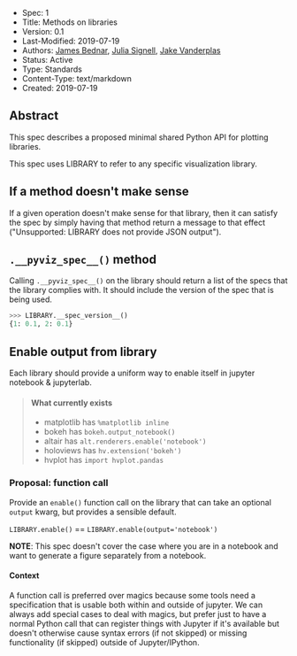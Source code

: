 - Spec: 1
- Title: Methods on libraries
- Version: 0.1
- Last-Modified: 2019-07-19
- Authors: [James Bednar](),
           [Julia Signell](jsignell@gmail.com),
           [Jake Vanderplas]()
- Status: Active
- Type: Standards
- Content-Type: text/markdown
- Created: 2019-07-19

## Abstract
This spec describes a proposed minimal shared Python API for plotting libraries.

This spec uses LIBRARY to refer to any specific visualization library.

## If a method doesn't make sense
If a given operation doesn't make sense for that library, then it can satisfy the spec by simply having that method return a message to that effect ("Unsupported: LIBRARY does not provide JSON output").

## `.__pyviz_spec__()` method
Calling `.__pyviz_spec__()` on the library should return a list of the specs that the library complies with. It should include the version of the spec that is being used.

```python
>>> LIBRARY.__spec_version__()
{1: 0.1, 2: 0.1}
```

## Enable output from library
Each library should provide a uniform way to enable itself in jupyter notebook & jupyterlab.

> #### What currently exists
> - matplotlib has `%matplotlib inline`
> - bokeh has `bokeh.output_notebook()`
> - altair has `alt.renderers.enable('notebook')`
> - holoviews has `hv.extension('bokeh')`
> - hvplot has `import hvplot.pandas`

### Proposal: function call
Provide an `enable()` function call on the library that can take an optional `output` kwarg, but provides a sensible default.

`LIBRARY.enable()` == `LIBRARY.enable(output='notebook')`

**NOTE**: This spec doesn't cover the case where you are in a notebook and want to generate a figure separately from a notebook.

#### Context
A function call is preferred over magics because some tools need a specification that is usable both within and outside of jupyter. We can always add special cases to deal with magics, but prefer just to have a normal Python call that can register things with Jupyter if it's available but doesn't otherwise cause syntax errors (if not skipped) or missing functionality (if skipped) outside of Jupyter/IPython.
